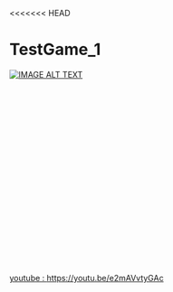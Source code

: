 <<<<<<< HEAD
# TestGame_1

[![IMAGE ALT TEXT](http://img.youtube.com/vi/e2mAVvtyGAc/0.jpg)](http://www.youtube.com/watch?v=e2mAVvtyGAc "Video Title")<br>

<object width="560" height="315"><param name="movie" value="https://www.youtube.com/v/e2mAVvtyGAc?version=3"></param><param name="allowFullScreen" value="true"></param><param name="allowscriptaccess" value="always"></param><embed src="https://www.youtube.com/v/e2mAVvtyGAc?version=3" type="application/x-shockwave-flash" width="560" height="315" allowscriptaccess="always" allowfullscreen="true"></embed></object></div><p><a href="https://nuridol.net/ut_convert.html">
youtube : https://youtu.be/e2mAVvtyGAc


